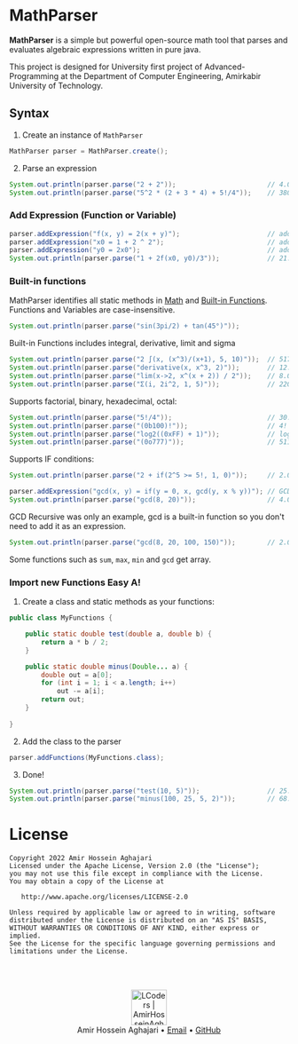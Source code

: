 # MathParser
**MathParser** is a simple but powerful open-source math tool that parses and evaluates algebraic expressions written in pure java.

This project is designed for University first project of Advanced-Programming at the Department of Computer Engineering, Amirkabir University of Technology.

## Syntax

1. Create an instance of `MathParser`
```java
MathParser parser = MathParser.create();
```

2. Parse an expression
```java
System.out.println(parser.parse("2 + 2"));                       // 4.0
System.out.println(parser.parse("5^2 * (2 + 3 * 4) + 5!/4"));    // 380.0
```

### Add Expression (Function or Variable)
```java
parser.addExpression("f(x, y) = 2(x + y)");                      // addFunction
parser.addExpression("x0 = 1 + 2 ^ 2");                          // addVariable
parser.addExpression("y0 = 2x0");                                // addVariable
System.out.println(parser.parse("1 + 2f(x0, y0)/3"));            // 21.0
```

### Built-in functions
MathParser identifies all static methods in [Math](https://docs.oracle.com/javase/8/docs/api/java/lang/Math.html) and [Built-in Functions](https://github.com/Aghajari/MathParser/blob/main/MathParser/src/com/aghajari/math/Functions.java). Functions and Variables are case-insensitive.

```java
System.out.println(parser.parse("sin(3pi/2) + tan(45°)"));
```

Built-in Functions includes integral, derivative, limit and sigma
```java
System.out.println(parser.parse("2 ∫(x, (x^3)/(x+1), 5, 10)"));  // 517.121062
System.out.println(parser.parse("derivative(x, x^3, 2)"));       // 12.0
System.out.println(parser.parse("lim(x->2, x^(x + 2)) / 2"));    // 8.0
System.out.println(parser.parse("Σ(i, 2i^2, 1, 5)"));            // 220.0
```

Supports factorial, binary, hexadecimal, octal:
```java
System.out.println(parser.parse("5!/4"));                        // 30.0
System.out.println(parser.parse("(0b100)!"));                    // 4! = 24.0
System.out.println(parser.parse("log2((0xFF) + 1)"));            // log2(256) = 8.0
System.out.println(parser.parse("(0o777)"));                     // 511.0
```

Supports IF conditions:
```java
System.out.println(parser.parse("2 + if(2^5 >= 5!, 1, 0)"));     // 2.0

parser.addExpression("gcd(x, y) = if(y = 0, x, gcd(y, x % y))"); // GCD Recursive
System.out.println(parser.parse("gcd(8, 20)"));                  // 4.0
```
GCD Recursive was only an example, gcd is a built-in function so you don't need to add it as an expression.
```java
System.out.println(parser.parse("gcd(8, 20, 100, 150)"));        // 2.0
```
Some functions such as `sum`, `max`, `min` and `gcd` get array.

### Import new Functions Easy A!

1. Create a class and static methods as your functions:
```java
public class MyFunctions {

    public static double test(double a, double b) {
        return a * b / 2;
    }

    public static double minus(Double... a) {
        double out = a[0];
        for (int i = 1; i < a.length; i++)
            out -= a[i];
        return out;
    }
    
}
```
2. Add the class to the parser
```java
parser.addFunctions(MyFunctions.class);
```
3. Done!
```java
System.out.println(parser.parse("test(10, 5)"));                 // 25.0
System.out.println(parser.parse("minus(100, 25, 5, 2)"));        // 68.0
```

License
=======

    Copyright 2022 Amir Hossein Aghajari
    Licensed under the Apache License, Version 2.0 (the "License");
    you may not use this file except in compliance with the License.
    You may obtain a copy of the License at

       http://www.apache.org/licenses/LICENSE-2.0

    Unless required by applicable law or agreed to in writing, software
    distributed under the License is distributed on an "AS IS" BASIS,
    WITHOUT WARRANTIES OR CONDITIONS OF ANY KIND, either express or implied.
    See the License for the specific language governing permissions and
    limitations under the License.


<br><br>
<div align="center">
  <img width="64" alt="LCoders | AmirHosseinAghajari" src="https://user-images.githubusercontent.com/30867537/90538314-a0a79200-e193-11ea-8d90-0a3576e28a18.png">
  <br><a>Amir Hossein Aghajari</a> • <a href="mailto:amirhossein.aghajari.82@gmail.com">Email</a> • <a href="https://github.com/Aghajari">GitHub</a>
</div>
